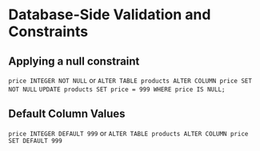 # Database-Side Validation and Constraints

## Applying a null constraint

`price INTEGER NOT NULL` or `ALTER TABLE products ALTER COLUMN price SET NOT NULL`
`UPDATE products SET price = 999 WHERE price IS NULL;`

## Default Column Values

`price INTEGER DEFAULT 999` or `ALTER TABLE products ALTER COLUMN price SET DEFAULT 999`
